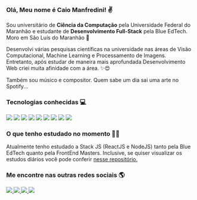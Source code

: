 ### Olá, Meu nome é Caio Manfredini! ✌️

Sou universitário de **Ciência da Computação** pela Universidade Federal do Maranhão e estudante de **Desenvolvimento Full-Stack** pela Blue EdTech. Moro em São Luís do Maranhão 🌴

Desenvolvi várias pesquisas científicas na universidade nas áreas de Visão Computacional, Machine Learning e Processamento de Imagens. Entretanto, após estudar de maneira mais aprofundada Desenvolvimento Web criei muita afinidade com a área. ✨😍

Também sou músico e compositor. Quem sabe um dia sai uma arte no Spotify...

### Tecnologias conhecidas 💻
<img src='https://img.shields.io/badge/Python-FFD43B?style=for-the-badge&logo=python&logoColor=darkgreen'> <img src='https://img.shields.io/badge/Flask-000000?style=for-the-badge&logo=flask&logoColor=white'> <img src='https://img.shields.io/badge/HTML5-E34F26?style=for-the-badge&logo=html5&logoColor=white'> <img src='https://img.shields.io/badge/CSS3-1572B6?style=for-the-badge&logo=css3&logoColor=white'> <img src='https://img.shields.io/badge/JavaScript-F7DF1E?style=for-the-badge&logo=javascript&logoColor=black'> <img src='https://img.shields.io/badge/Node.js-339933?style=for-the-badge&logo=nodedotjs&logoColor=white'> <img src='https://img.shields.io/badge/npm-CB3837?style=for-the-badge&logo=npm&logoColor=white'> <img src='https://img.shields.io/badge/Express.js-000000?style=for-the-badge&logo=express&logoColor=white'> <img src='https://img.shields.io/badge/React-20232A?style=for-the-badge&logo=react&logoColor=61DAFB'> 

### O que tenho estudado no momento 👨‍💻

Atualmente tenho estudado a Stack JS (ReactJS e NodeJS) tanto pela Blue EdTech quanto pela FrontEnd Masters.
Inclusive, se quiser visualizar os estudos diários você pode conferir [nesse repositório.](https://github.com/cmanfeed/blue-edtasks-m3)

### Me encontre nas outras redes sociais 🌎

<a href='https://www.linkedin.com/in/caio-manfredini/'>
  <img src='https://img.shields.io/badge/LinkedIn-0077B5?style=for-the-badge&logo=linkedin&logoColor=white'>
</a>

<a href='https://www.instagram.com/cmanfeed/?hl=pt-br'>
  <img src='https://img.shields.io/badge/Instagram-E4405F?style=for-the-badge&logo=instagram&logoColor=white'>
</a>

<a href='https://www.facebook.com/caio.manfredini/'>
  <img src='https://img.shields.io/badge/Facebook-1877F2?style=for-the-badge&logo=facebook&logoColor=white'>
</a>

<a href='https://www.kaggle.com/caiomanfredini/'>
  <img src='https://img.shields.io/badge/Kaggle-20BEFF?style=for-the-badge&logo=Kaggle&logoColor=white'>
</a>
